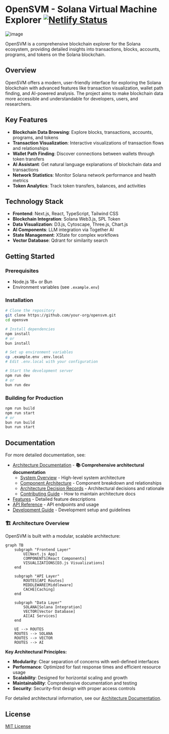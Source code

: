 # OpenSVM - Solana Virtual Machine Explorer [![Netlify Status](https://api.netlify.com/api/v1/badges/8b8a6766-17da-4f33-a698-2e760c05c933/deploy-status)](https://app.netlify.com/projects/opensvm/deploys)

![image](https://github.com/user-attachments/assets/6d829b8f-12b7-429a-a6fc-ef5916d9288b)


OpenSVM is a comprehensive blockchain explorer for the Solana ecosystem, providing detailed insights into transactions, blocks, accounts, programs, and tokens on the Solana blockchain.

## Overview

OpenSVM offers a modern, user-friendly interface for exploring the Solana blockchain with advanced features like transaction visualization, wallet path finding, and AI-powered analysis. The project aims to make blockchain data more accessible and understandable for developers, users, and researchers.

## Key Features

- **Blockchain Data Browsing**: Explore blocks, transactions, accounts, programs, and tokens
- **Transaction Visualization**: Interactive visualizations of transaction flows and relationships
- **Wallet Path Finding**: Discover connections between wallets through token transfers
- **AI Assistant**: Get natural language explanations of blockchain data and transactions
- **Network Statistics**: Monitor Solana network performance and health metrics
- **Token Analytics**: Track token transfers, balances, and activities

## Technology Stack

- **Frontend**: Next.js, React, TypeScript, Tailwind CSS
- **Blockchain Integration**: Solana Web3.js, SPL Token
- **Data Visualization**: D3.js, Cytoscape, Three.js, Chart.js
- **AI Components**: LLM integration via Together AI
- **State Management**: XState for complex workflows
- **Vector Database**: Qdrant for similarity search

## Getting Started

### Prerequisites

- Node.js 18+ or Bun
- Environment variables (see `.example.env`)

### Installation

```bash
# Clone the repository
git clone https://github.com/your-org/opensvm.git
cd opensvm

# Install dependencies
npm install
# or
bun install

# Set up environment variables
cp .example.env .env.local
# Edit .env.local with your configuration

# Start the development server
npm run dev
# or
bun run dev
```

### Building for Production

```bash
npm run build
npm run start
# or
bun run build
bun run start
```

## Documentation

For more detailed documentation, see:

- [Architecture Documentation](./docs/architecture/) - **📚 Comprehensive architectural documentation**
  - [System Overview](./docs/architecture/system-overview.md) - High-level system architecture
  - [Component Architecture](./docs/architecture/components.md) - Component breakdown and relationships
  - [Architecture Decision Records](./docs/architecture/adr/) - Architectural decisions and rationale
  - [Contributing Guide](./docs/architecture/CONTRIBUTING.md) - How to maintain architecture docs
- [Features](./docs/FEATURES.md) - Detailed feature descriptions
- [API Reference](./docs/API.md) - API endpoints and usage
- [Development Guide](./docs/DEVELOPMENT.md) - Development setup and guidelines

### 🏗️ Architecture Overview

OpenSVM is built with a modular, scalable architecture:

```mermaid
graph TB
    subgraph "Frontend Layer"
        UI[Next.js App]
        COMPONENTS[React Components]
        VISUALIZATIONS[D3.js Visualizations]
    end
    
    subgraph "API Layer"
        ROUTES[API Routes]
        MIDDLEWARE[Middleware]
        CACHE[Caching]
    end
    
    subgraph "Data Layer"
        SOLANA[Solana Integration]
        VECTOR[Vector Database]
        AI[AI Services]
    end
    
    UI --> ROUTES
    ROUTES --> SOLANA
    ROUTES --> VECTOR
    ROUTES --> AI
```

**Key Architectural Principles:**
- **Modularity**: Clear separation of concerns with well-defined interfaces
- **Performance**: Optimized for fast response times and efficient resource usage
- **Scalability**: Designed for horizontal scaling and growth
- **Maintainability**: Comprehensive documentation and testing
- **Security**: Security-first design with proper access controls

For detailed architectural information, see our [Architecture Documentation](./docs/architecture/).

## License

[MIT License](LICENSE)

